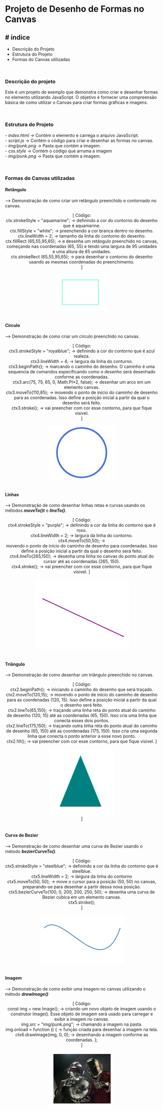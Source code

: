 <h1> Projeto de Desenho de Formas no Canvas </h1>

<h2> # índice </h2>
<ul>
  <li>Descrição do Projeto</li>
  <li>Estrutura do Projeto</li>
  <li>Formas do Canvas utilizadas</li>
</ul>

<br>

<h3> Descrição do projeto </h3>
 <p> Este é um projeto de exemplo que demonstra como criar e desenhar formas no elemento <em><strong><canvas></strong></em>  utilizando JavaScript. O objetivo é fornecer uma compreensão básica de como utilizar o Canvas para criar formas gráficas e imagens. </p>
  
  <br>
  
<h3> Estrutura do Projeto </h3>
  <p> 
   - <em>index.html</em> -> Contém o elemento <canvas> e carrega o arquivo JavaScript. <br>
   - <em>script.js</em> -> Contém o código para criar e desenhar as formas no canvas. <br>
   - <em>img/punk.png</em> -> Pasta que contém a imagem. <br>
   - <em>css.style</em> -> Contém o código que arruma a imagem <br>
   - <em>img/punk.png</em> -> Pasta que contém a imagem. 
  </p>
  
  <br>

<h3> Formas do Canvas utilizadas </h3>
<p>  <p> <h4>Retângulo</h4> --> Demonstração de como criar um retângulo preenchido e contornado no canvas.</p>
 <center> 
[ Código: <br>
ctx.strokeStyle = "aquamarine"; -> definindo a cor do contorno do desenho que é aquamarine. <br>
ctx.fillStyle = "white"; -> preenchendo a cor branca dentro no desenho. <br>
ctx.lineWidth = 2; -> tamanho da linha do contorno do desenho. <br>
ctx.fillRect (65,55,95,65); ->  e desenha um retângulo preenchido no canvas, começando nas coordenadas (65, 55) e tendo uma largura de 95 unidades e uma altura de 65 unidades. <br>
ctx.strokeRect (65,55,95,65); -> para desenhar o contorno do desenho usando as mesmas coordenadas do preenchimento. <br>
] <br><br>
  <img src="img/retangulo.png" alt="retangulo"></center>
  <br></p>

<p> <p><h4>Círculo</h4> --> Demonstração de como criar um círculo preenchido no canvas.</p>
   <center>
[ Código: <br> 
ctx3.strokeStyle = "royalblue"; -> definindo a cor do contorno que é azul realeza. <br>
ctx3.lineWidth = 4; -> largura da linha do conturno. <br>
ctx3.beginPath(); -> marcando o caminho do desenho. O caminho é uma sequencia de comandos especificando como o desenho será desenhado conforme as coordenadas. <br>
ctx3.arc(75, 75, 65, 0, Math.PI*2, false); -> desenhar um arco em um elemento canvas. <br>
ctx3.moveTo(110,85); -> movendo o ponto de início do caminho de desenho para as coordenadas. Isso define a posição inicial a partir da qual o desenho será feito. <br>
ctx3.stroke(); -> vai preencher com cor esse contorno, para que fique visivel. <br>
 ] <br><br>
     <img src="img/circulo.png" alt="circulo"></center>
  <br></p>
  
  
 <p> <p><h4>Linhas</h4> --> Demonstração de como desenhar linhas retas e curvas usando os métodos <em><strong>moveTo()t</strong></em> e <em><strong>lineTo()</strong></em>.</p>
   <center> 
[ Código: <br> 
ctx4.strokeStyle = "purple"; -> definindo a cor da linha do contorno que é roxo. <br>
ctx4.lineWidth = 2; -> largura da linha do contorno. <br>
ctx4.moveTo(50,50); -> <br> movendo o ponto de início do caminho de desenho para coordenadas. Isso define a posição inicial a partir da qual o desenho será feito.
ctx4.lineTo(265,150); -> desenha uma linha no canvas do ponto atual do cursor até as coordenadas (265, 150). <br>
ctx4.stroke(); -> vai preencher com cor esse contorno, para que fique visivel.
] <br><br>
  <img src="img/reta.png" alt="reta"></center>
  <br></p>
  
  
<p><p><h4>Triângulo</h4> --> Demonstração de como desenhar um triângulo preenchido no canvas.</p> 
   <center>
[ Código: <br> ctx2.beginPath(); -> iniciando o caminho do desenho que será traçado. <br>
ctx2.moveTo(120,15); -> movendo o ponto de início do caminho de desenho para as coordenadas (120, 15). Isso define a posição inicial a partir da qual o desenho será feito. <br>
ctx2.lineTo(65,150); -> traçando uma linha reta do ponto atual do caminho de desenho (120, 15) até as coordenadas (65, 150). Isso cria uma linha que conecta esses dois pontos. <br>
ctx2.lineTo(175,150); -> traçando outra linha reta do ponto atual do caminho de desenho (65, 150) até as coordenadas (175, 150). Isso cria uma segunda linha que conecta o ponto anterior a esse novo ponto. <br>
ctx2.fill(); -> vai preencher com cor esse contorno, para que fique visivel. 
] <br><br> 
  <img src="img/triangulo.png" alt="triangulo"> <br> ]<br> </center>
  <br></p>
  
<p><p><h4>Curva de Bezier</h4> --> Demonstração de como desenhar uma curva de Bezier usando o método  <em><strong>bezierCurveTo()</strong></em>.</p>
   <center>
[ Código: <br> ctx5.strokeStyle = "steelblue"; -> definindo a cor da linha do contorno que é steelblue. <br>
ctx5.lineWidth = 2; -> largura da linha do contorno <br>
ctx5.moveTo(50, 50); -> move o cursor para a posição (50, 50) no canvas, preparando-se para desenhar a partir dessa nova posição. <br>
ctx5.bezierCurveTo(100, 0, 200, 200, 250, 50); ->  desenha uma curva de Bezier cúbica em um elemento canvas. <br>
ctx5.stroke(); <br> 
] <br><br>
  <img src="img/curva.png" alt="curva"></center>
  <br></p>
  
<p><p><h4>Imagem</h4> --> Demonstração de como exibir uma imagem no canvas utilizando o método  <em><strong>drawImage()</strong></em></p>
   <center> 
[ Código: <br> const img = new Image(); ->  criando um novo objeto de imagem usando o construtor Image(). Esse objeto de imagem será usado para carregar e exibir a imagem no canvas. <br>
img.src = "img/punk.png"; -> chamando a imagem na pasta. <br>
img.onload = function () { -> função criada para desenhar a imagem na tela. <br>
  ctx6.drawImage(img, 0, 0); -> desenhando a imagem conforme as coordenadas.
}; <br> 
] <br><br>
  <img src="img/imagem.png" alt="imagem"></center>
  <br></p>
  




